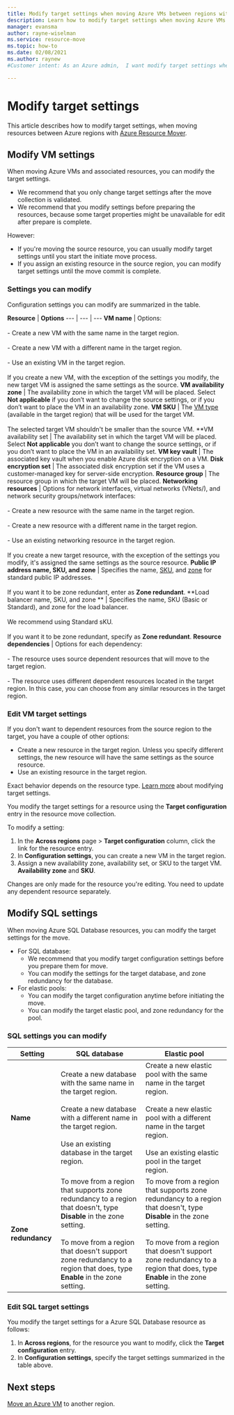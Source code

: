```yaml
---
title: Modify target settings when moving Azure VMs between regions with Azure Resource Mover
description: Learn how to modify target settings when moving Azure VMs between regions with Azure Resource Mover.
manager: evansma
author: rayne-wiselman 
ms.service: resource-move
ms.topic: how-to
ms.date: 02/08/2021
ms.author: raynew
#Customer intent: As an Azure admin,  I want modify target settings when moving resources to another region.

---
```

# Modify target settings

This article describes how to modify target settings, when moving resources between Azure regions with [Azure Resource Mover](overview.md).


## Modify VM settings

When moving Azure VMs and associated resources, you can modify the target settings. 

- We recommend that you only change target settings after the move collection is validated.
- We recommend that you modify settings before preparing the resources, because some target properties might be unavailable for edit after prepare is complete.

However:
- If you're moving the source resource, you can usually modify target settings until you start the initiate move process.
- If you assign an existing resource in the source region, you can modify target settings until the move commit is complete.

### Settings you can modify

Configuration settings you can modify are summarized in the table.

**Resource** | **Options** 
--- | --- | --- 
**VM name** | Options:<br/><br/> - Create a new VM with the same name in the target region.<br/><br/> - Create a new VM with a different name in the target region.<br/><br/> - Use an existing VM in the target region.<br/><br/> If you create a new VM, with the exception of the settings you modify, the new target VM is assigned the same settings as the source.
**VM availability zone** | The availability zone in which the target VM will be placed. Select **Not applicable** if you don’t want to change the source settings, or if you don’t want to place the VM in an availability zone.
**VM SKU** | The [VM type](https://azure.microsoft.com/pricing/details/virtual-machines/series/) (available in the target region) that will be used for the target VM.<br/><br/> The selected target VM shouldn't be smaller than the source VM.
**VM availability set | The availability set in which the target VM will be placed. Select **Not applicable**  you don’t want to change the source settings, or if you don’t want to place the VM in an availability set.
**VM key vault** | The associated key vault when you enable Azure disk encryption on a VM.
**Disk encryption set** | The associated disk encryption set if the VM uses a customer-managed key for server-side encryption.
**Resource group** | The resource group in which the target VM will be placed.
**Networking resources** | Options for network interfaces, virtual networks (VNets/), and network security groups/network interfaces:<br/><br/> - Create a new resource with the same name in the target region.<br/><br/> - Create a new resource with a different name in the target region.<br/><br/> - Use an existing networking resource in the target region.<br/><br/> If you create a new target resource, with the exception of the settings you modify, it's assigned the same settings as the source resource.
**Public IP address name, SKU, and zone** | Specifies the name, [SKU](../virtual-network/public-ip-addresses.md#sku), and [zone](../virtual-network/public-ip-addresses.md#standard) for standard public IP addresses.<br/><br/> If you want it to be zone redundant, enter as **Zone redundant**.
**Load balancer name, SKU, and zone ** | Specifies the name, SKU (Basic or Standard), and zone for the load balancer.<br/><br/> We recommend using Standard sKU.<br/><br/> If you want it to be zone redundant, specify as **Zone redundant**.
**Resource dependencies** | Options for each dependency:<br/><br/>- The resource uses source dependent resources that will move to the target region.<br/><br/> - The resource uses different dependent resources located in the target region. In this case, you can choose from any similar resources in the target region.

### Edit VM target settings

If you don't want to dependent resources from the source region to the target, you have a couple of other options:

- Create a new resource in the target region. Unless you specify different settings, the new resource will have the same settings as the source resource.
- Use an existing resource in the target region.

Exact behavior depends on the resource type. [Learn more](modify-target-settings.md) about modifying target settings.

You modify the target settings for a resource using the **Target configuration** entry in the resource move collection. 

To modify a setting: 

1. In the **Across regions** page > **Target configuration** column, click the link for the resource entry.
2. In **Configuration settings**, you can create a new VM in the target region.
3. Assign a new availability zone, availability set, or SKU to the target VM. **Availability zone** and **SKU**.

Changes are only made for the resource you're editing. You need to update any dependent resource separately.


## Modify SQL settings

When moving Azure SQL Database resources, you can modify the target settings for the move. 

- For SQL database:
    - We recommend that you modify target configuration settings before you prepare them for move.
    - You can modify the settings for the target database, and zone redundancy for the database.
- For elastic pools:
    -  You can modify the target configuration anytime before initiating the move.
    - You can modify the target elastic pool, and zone redundancy for the pool. 

### SQL settings you can modify

**Setting** | **SQL database** | **Elastic pool**
--- | --- | ---
**Name** | Create a new database with the same name in the target region.<br/><br/> Create a new database with a different name in the target region.<br/><br/> Use an existing database in the target region. | Create a new elastic pool with the same name in the target region.<br/><br/> Create a new elastic pool with a different name in the target region.<br/><br/> Use an existing elastic pool in the target region.
**Zone redundancy** | To move from a region that supports zone redundancy to a region that doesn't, type **Disable** in the zone setting.<br/><br/> To move from a region that doesn't support zone redundancy to a region that does, type **Enable** in the zone setting. | To move from a region that supports zone redundancy to a region that doesn't, type **Disable** in the zone setting.<br/><br/> To move from a region that doesn't support zone redundancy to a region that does, type **Enable** in the zone setting.

### Edit SQL target settings

You modify the target settings for a Azure SQL Database resource as follows: 

1. In **Across regions**, for the resource you want to modify, click the **Target configuration** entry.
2. In **Configuration settings**, specify the target settings summarized in the table above.

## Next steps

[Move an Azure VM](tutorial-move-region-virtual-machines.md) to another region.